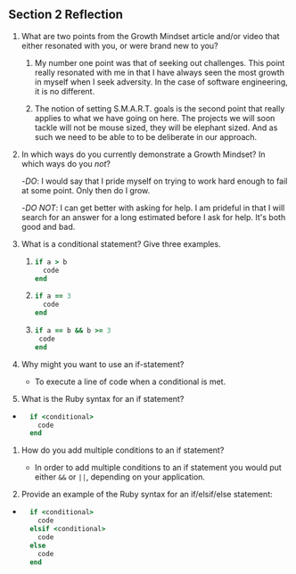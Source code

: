 ## Section 2 Reflection

1. What are two points from the Growth Mindset article and/or video that either resonated with you, or were brand new to you?

    1. My number one point was that of seeking out challenges. This point really resonated with me in that I have always seen
     the most growth in myself when I seek adversity. In the case of software engineering, it is no different.

     2. The notion of setting S.M.A.R.T. goals is the second point that really applies to what we have going on here.
     The projects we will soon tackle will not be mouse sized, they will be elephant sized. And as such we need to
     be able to to be deliberate in our approach.

1. In which ways do you currently demonstrate a Growth Mindset? In which ways do you _not_?

      -_DO_: I would say that I pride myself on trying to work hard enough to fail at some point. Only then do I grow.

      -_DO NOT_: I can get better with asking for help. I am prideful in that I will search for an answer for a long estimated
            before I ask for help. It's both good and bad.

1. What is a conditional statement? Give three examples.

      1. ```ruby
         if a > b
           code
         end
         ```

      2. ```ruby
         if a == 3
           code
         end
         ```

      3. ```ruby
         if a == b && b >= 3
          code
         end
         ```

1. Why might you want to use an if-statement?
    - To execute a line of code when a conditional is met.

1. What is the Ruby syntax for an if statement?
  - ```ruby
      if <conditional>
        code
      end
      ```

1. How do you add multiple conditions to an if statement?
    - In order to add multiple conditions to an if statement you would put either `&&` or `||`, depending on your application.

1. Provide an example of the Ruby syntax for an if/elsif/else statement:
  - ```ruby
      if <conditional>
        code
      elsif <conditional>
        code
      else
        code
      end
      ```
